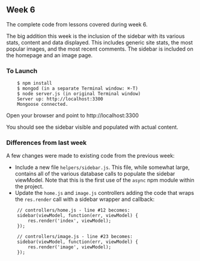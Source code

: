 ## Week 6

The complete code from lessons covered during week 6.

The big addition this week is the inclusion of the sidebar with its various stats, content and data displayed.  This includes generic site stats, the most popular images, and the most recent comments.  The sidebar is included on the homepage and an image page.

### To Launch

```
    $ npm install
    $ mongod (in a separate Terminal window: ⌘-T)
    $ node server.js (in original Terminal window)
    Server up: http://localhost:3300
    Mongoose connected.
```

Open your browser and point to http://localhost:3300

You should see the sidebar visible and populated with actual content.

### Differences from last week

A few changes were made to existing code from the previous week:

* Include a new file `helpers/sidebar.js`.  This file, while somewhat large, contains all of the various database calls to populate the sidebar viewModel.  Note that this is the first use of the `async` npm module within the project.
* Update the `home.js` and `image.js` controllers adding the code that wraps the `res.render` call with a sidebar wrapper and callback:

```
    // controllers/home.js - line #12 becomes:
    sidebar(viewModel, function(err, viewModel) {
        res.render('index', viewModel);
    });

    // controllers/image.js - line #23 becomes:
    sidebar(viewModel, function(err, viewModel) {
        res.render('image', viewModel);
    });
```
